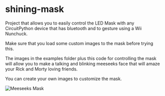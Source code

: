 # shining-mask
Project that allows you to easily control the LED Mask with any CircuitPython device that has bluetooth and to gesture using a Wii Nunchuck.

Make sure that you load some custom images to the mask before trying this.

The images in the examples folder plus this code for controlling the mask will allow you to make a talking and blinking meeseeks face that will amaze your Rick and Morty loving friends. 

You can create your own images to customize the mask.

![Meeseeks Mask](./examples/MeeseeksMask/MeeseeksMaskInAction.gif?raw=true "I'm Mr Meeseeks, Look at me!?")
